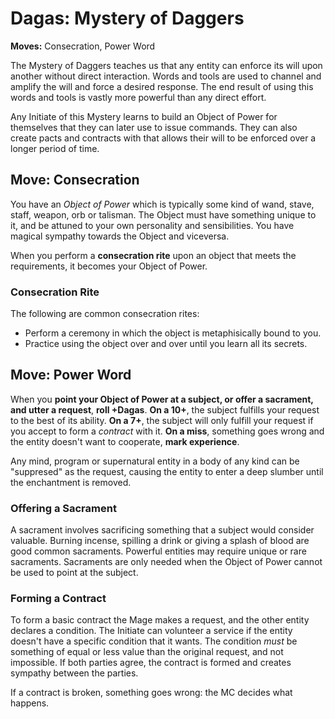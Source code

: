 # Dagas: Mystery of Daggers

__Moves:__ Consecration, Power Word

The Mystery of Daggers teaches us that any entity can enforce its will upon another without direct interaction. 
Words and tools are used to channel and amplify the will and force a desired response. 
The end result of using this words and tools is vastly more powerful than any direct effort. 

Any Initiate of this Mystery learns to build an Object of Power for themselves that they can later use to issue commands. 
They can also create pacts and contracts with that allows their will to be enforced over a longer period of time. 


## Move: Consecration

You have an _Object of Power_ which is typically some kind of wand, stave, staff, weapon, orb or talisman. 
The Object must have something unique to it, and be attuned to your own personality and sensibilities. 
You have magical sympathy towards the Object and viceversa. 

When you perform a __consecration rite__ upon an object that meets the requirements, it becomes your Object of Power.


### Consecration Rite

The following are common consecration rites:

* Perform a ceremony in which the object is metaphisically bound to you.
* Practice using the object over and over until you learn all its secrets.


## Move: Power Word 

When you __point your Object of Power at a subject, or offer a sacrament, and utter a request__, __roll +Dagas__. 
__On a 10+__, the subject fulfills your request to the best of its ability.
__On a 7+__, the subject will only fulfill your request if you accept to form a _contract_ with it. 
__On a miss__, something goes wrong and the entity doesn't want to cooperate, __mark experience__.

Any mind, program or supernatural entity in a body of any kind can be "suppresed" as the request, causing the entity to enter a deep slumber until the enchantment is removed.


### Offering a Sacrament

A sacrament involves sacrificing something that a subject would consider valuable. 
Burning incense, spilling a drink or giving a splash of blood are good common sacraments. 
Powerful entities may require unique or rare sacraments.
Sacraments are only needed when the Object of Power cannot be used to point at the subject. 

### Forming a Contract

To form a basic contract the Mage makes a request, and the other entity declares a condition. 
The Initiate can volunteer a service if the entity doesn't have a specific condition that it wants.
The condition _must_ be something of equal or less value than the original request, and not impossible.
If both parties agree, the contract is formed and creates sympathy between the parties. 

If a contract is broken, something goes wrong: the MC decides what happens. 
